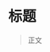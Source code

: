# 标题

> 正文

<progress-bar title="学习Vue" :total="168" :recent="168"></progress-bar>
<progress-bar title="学习JavaScript高级" :total="48" :recent="48"></progress-bar>
<progress-bar title="学习AJAX" :total="30" :recent="27"></progress-bar>
<progress-bar title="学习ES6" :total="68" :recent="0"></progress-bar>
<progress-bar title="学习NodeJS" :total="20" :recent="0"></progress-bar>
<progress-bar title="学习Webpack5" :total="88" :recent="0"></progress-bar>
<progress-bar title="学习TS" :total="30" :recent="0"></progress-bar>
<progress-bar title="学习Promise" :total="46" :recent="0"></progress-bar>
<progress-bar title="学习axios" :total="21" :recent="0"></progress-bar>
